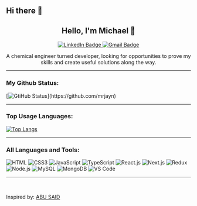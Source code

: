 ## Hi there 👋

<!--
**mrJayn/mrJayn** is a ✨ _special_ ✨ repository because its `README.md` (this file) appears on your GitHub profile.

Here are some ideas to get you started:

- 🔭 I’m currently working on ...
- 🌱 I’m currently learning ...
- 👯 I’m looking to collaborate on ...
- 🤔 I’m looking for help with ...
- 💬 Ask me about ...
- 📫 How to reach me: ...
- 😄 Pronouns: ...
- ⚡ Fun fact: ...

<a href="https://git.io/typing-svg">
    <img src="https://readme-typing-svg.herokuapp.com/?lines=Hello,+There...;My+Name+is+Mike.&center=true&size=30">
</a>
-->

<h2 align="center">
  Hello, I'm Michael 👋
</h2>

<center>
    <a href='https://www.linkedin.com/in/michael-jayne/'>
      <img src='https://img.shields.io/badge/LinkedIn-0077B5?style=for-the-badge&logo=linkedin&logoColor=white' alt='LinkedIn Badge'>
    </a>
    <a href='mailto:m63jayne@gmail.com'>
      <img src='https://img.shields.io/badge/Gmail-D14836?style=for-the-badge&logo=gmail&logoColor=white' alt='Gmail Badge'>
    </a>
</center>

<p align="center">A chemical engineer turned developer, looking for opportunities to prove my skills and create useful solutions along the way.</p>

---

### My Github Status:

[![GtiHub Status](https://github-readme-stats.vercel.app/api?username=mrjayn&show_icons=true&include_all_commits=true&theme=apprentice&hide_border=false")](https://github.com/mrjayn)

---

### Top Usage Languages:

[![Top Langs](https://github-readme-stats.vercel.app/api/top-langs/?username=mrjayn&layout=donut&theme=apprentice&langs_count=4)](https://github.com/mrjayn)

---

### All Languages and Tools:

![HTML](https://img.shields.io/badge/HTML5-E34F26?style=flat-square&logo=html5&logoColor=white)
![CSS3](https://img.shields.io/badge/CSS3-1572B6?style=flat-square&logo=css3&logoColor=white)
![JavaScript](https://img.shields.io/badge/JavaScript-F7DF1E?style=flat-square&logo=javascript&logoColor=black)
![TypeScript](https://img.shields.io/badge/TypeScript-007ACC?style=flat-square&logo=typescript&logoColor=white)
![React.js](https://img.shields.io/badge/React.js-0081CB?style=flat-square&logo=react&logoColor=61DAFB)
![Next.js](https://img.shields.io/badge/Next.js-f7f7f7?style=flastic&logo=Next.js&logoColor=000000)
![Redux](https://img.shields.io/badge/Redux-black?style=flastic&logo=Redux&logoColor=764ABC)
![Node.js](https://img.shields.io/badge/Node.js-43853D?style=flat-square&logo=node.js&logoColor=white)
![MySQL](https://img.shields.io/badge/MySQL-005C84?style=flat-square&logo=mysql&logoColor=white)
![MongoDB](https://img.shields.io/badge/MongoDB-F7F7F7?style=flat-square&logo=mongodb&logoColor=49A248)
![VS Code](https://img.shields.io/badge/VSCode-2C2B30?style=flastic&logo=VisualStudioCode&logoColor=007ACC)

---

<br>

Inspired by: [ABU SAID](https://github.com/said7388)
